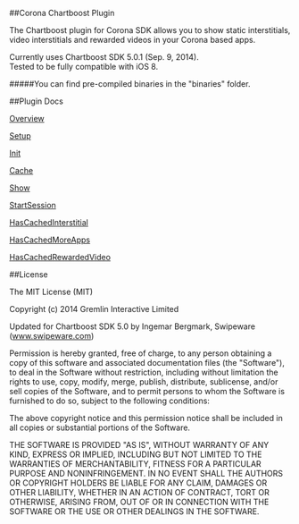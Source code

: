 ##Corona Chartboost Plugin

The Chartboost plugin for Corona SDK allows you to show static interstitials, video interstitials and rewarded videos in your Corona based apps.  

Currently uses Chartboost SDK 5.0.1 (Sep. 9, 2014).  
Tested to be fully compatible with iOS 8.
  
#####You can find pre-compiled binaries in the "binaries" folder.  



##Plugin Docs

[Overview](https://github.com/swipeware/CoronaChartboostPlugin/tree/modernized/docs/overview.markdown)

[Setup](https://github.com/swipeware/CoronaChartboostPlugin/tree/modernized/docs/setup.markdown)

[Init](https://github.com/swipeware/CoronaChartboostPlugin/tree/modernized/docs/init.markdown)

[Cache](https://github.com/swipeware/CoronaChartboostPlugin/tree/modernized/docs/cache.markdown)

[Show](https://github.com/swipeware/CoronaChartboostPlugin/tree/modernized/docs/show.markdown)

[StartSession](https://github.com/swipeware/CoronaChartboostPlugin/tree/modernized/docs/startSession.markdown)

[HasCachedInterstitial](https://github.com/swipeware/CoronaChartboostPlugin/tree/modernized/docs/hasCachedInterstitial.markdown)

[HasCachedMoreApps](https://github.com/swipeware/CoronaChartboostPlugin/tree/modernized/docs/hasCachedMoreApps.markdown)

[HasCachedRewardedVideo](https://github.com/swipeware/CoronaChartboostPlugin/tree/modernized/docs/hasCachedRewardedVideo.markdown)

##License

The MIT License (MIT)

Copyright (c) 2014 Gremlin Interactive Limited

Updated for Chartboost SDK 5.0 by Ingemar Bergmark, Swipeware (www.swipeware.com)

Permission is hereby granted, free of charge, to any person obtaining a copy
of this software and associated documentation files (the "Software"), to deal
in the Software without restriction, including without limitation the rights
to use, copy, modify, merge, publish, distribute, sublicense, and/or sell
copies of the Software, and to permit persons to whom the Software is
furnished to do so, subject to the following conditions:

The above copyright notice and this permission notice shall be included in
all copies or substantial portions of the Software.

THE SOFTWARE IS PROVIDED "AS IS", WITHOUT WARRANTY OF ANY KIND, EXPRESS OR
IMPLIED, INCLUDING BUT NOT LIMITED TO THE WARRANTIES OF MERCHANTABILITY,
FITNESS FOR A PARTICULAR PURPOSE AND NONINFRINGEMENT. IN NO EVENT SHALL THE
AUTHORS OR COPYRIGHT HOLDERS BE LIABLE FOR ANY CLAIM, DAMAGES OR OTHER
LIABILITY, WHETHER IN AN ACTION OF CONTRACT, TORT OR OTHERWISE, ARISING FROM,
OUT OF OR IN CONNECTION WITH THE SOFTWARE OR THE USE OR OTHER DEALINGS IN
THE SOFTWARE.

